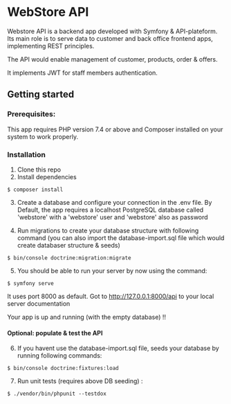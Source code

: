 # WebStore API
 
Webstore API is a backend app developed with Symfony & API-plateform. Its main role is to 
serve data to customer and back office frontend apps, implementing REST principles.

The API would enable management of customer, products, order & offers. 

It implements JWT for staff members authentication.

## Getting started

### Prerequisites:
This app requires PHP version 7.4 or above and Composer installed on your system to 
work properly.

### Installation
1. Clone this repo
2. Install dependencies
```
$ composer install
```
3. Create a database and configure your connection in the .env file. By Default, the 
   app requires a localhost PostgreSQL database called 'webstore' with a 'webstore' 
   user and 'webstore' also as password

4. Run migrations to create your database structure with following command (you can 
   also import the database-import.sql file which would create databaser structure & seeds)
```
$ bin/console doctrine:migration:migrate
```

5. You should be able to run your server by now using the command:
```
$ symfony serve
```
It uses port 8000 as default. Got to http://127.0.0.1:8000/api to your local server documentation

Your app is up and running (with the empty database) !!

#### Optional: populate & test the API

6. If you havent use the database-import.sql file, seeds your database by running 
   following commands:
```
$ bin/console doctrine:fixtures:load
```

7. Run unit tests (requires above DB seeding) :
```
$ ./vendor/bin/phpunit --testdox
```



